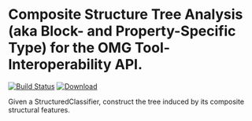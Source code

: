 # Composite Structure Tree Analysis (aka Block- and Property-Specific Type) for the OMG Tool-Interoperability API.

[![Build Status](https://travis-ci.org/TIWG/org.omg.oti.uml.composite_structure_tree_analysis.svg?branch=master)](https://travis-ci.org/TIWG/org.omg.oti.uml.composite_structure_tree_analysis)
 [ ![Download](https://api.bintray.com/packages/tiwg/org.omg.tiwg/org.omg.oti.uml.composite_structure_tree_analysis/images/download.svg) ](https://bintray.com/tiwg/org.omg.tiwg/org.omg.oti.uml.composite_structure_tree_analysis/_latestVersion)

Given a StructuredClassifier, construct the tree induced by its composite structural features.
